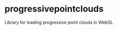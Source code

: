 progressivepointclouds
======================

Library for loading progressive point clouds in WebGL
